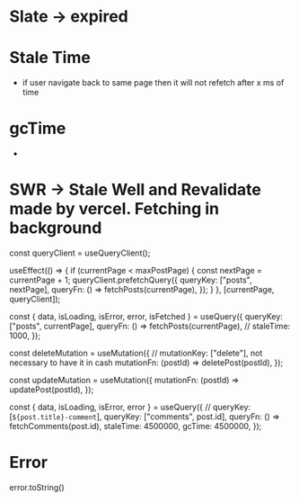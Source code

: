 # Slate -> expired

# Stale Time

- if user navigate back to same page then it will not refetch after x ms of time

# gcTime

-

# SWR -> Stale Well and Revalidate made by vercel. Fetching in background

const queryClient = useQueryClient();

useEffect(() => {
if (currentPage < maxPostPage) {
const nextPage = currentPage + 1;
queryClient.prefetchQuery({
queryKey: ["posts", nextPage],
queryFn: () => fetchPosts(currentPage),
});
}
}, [currentPage, queryClient]);

const { data, isLoading, isError, error, isFetched } = useQuery({
queryKey: ["posts", currentPage],
queryFn: () => fetchPosts(currentPage),
// staleTime: 1000,
});

const deleteMutation = useMutation({
// mutationKey: ["delete"], not necessary to have it in cash
mutationFn: (postId) => deletePost(postId),
});

const updateMutation = useMutation({
mutationFn: (postId) => updatePost(postId),
});

const { data, isLoading, isError, error } = useQuery({
// queryKey: [`${post.title}-comment`],
queryKey: ["comments", post.id],
queryFn: () => fetchComments(post.id),
staleTime: 4500000,
gcTime: 4500000,
});

# Error

error.toString()
